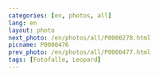 ```yaml
---
categories: [en, photos, all]
lang: en
layout: photo
next_photo: /en/photos/all/P0000278.html
picname: P0000476
prev_photo: /en/photos/all/P0000477.html
tags: [Fotofalle, Leopard]
---
```

